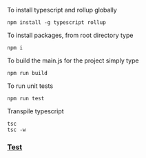 To install typescript and rollup globally 
``` 
npm install -g typescript rollup
```

To install packages, from root directory type
```
npm i 
```

To build the main.js for the project simply type
```
npm run build
```

To run unit tests
```
npm run test
```

Transpile typescript
```
tsc
tsc -w
```



### [Test](test/)
